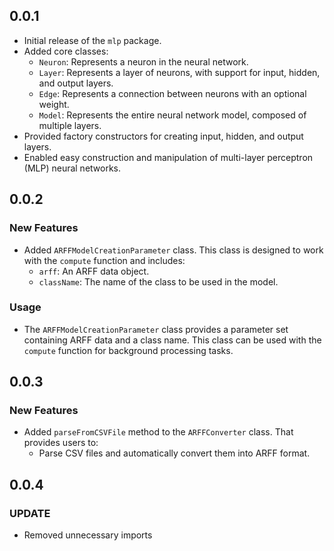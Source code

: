 ## 0.0.1

* Initial release of the `mlp` package.
* Added core classes:
    * `Neuron`: Represents a neuron in the neural network.
    * `Layer`: Represents a layer of neurons, with support for input, hidden, and output layers.
    * `Edge`: Represents a connection between neurons with an optional weight.
    * `Model`: Represents the entire neural network model, composed of multiple layers.
* Provided factory constructors for creating input, hidden, and output layers.
* Enabled easy construction and manipulation of multi-layer perceptron (MLP) neural networks.

## 0.0.2

### New Features
- Added `ARFFModelCreationParameter` class. This class is designed to work with the `compute` function and includes:
  - `arff`: An ARFF data object.
  - `className`: The name of the class to be used in the model.

### Usage
- The `ARFFModelCreationParameter` class provides a parameter set containing ARFF data and a class name. This class can be used with the `compute` function for background processing tasks.

## 0.0.3

### New Features
- Added `parseFromCSVFile` method to the `ARFFConverter` class. That provides users to:
  - Parse CSV files and automatically convert them into ARFF format.

## 0.0.4

### UPDATE
- Removed unnecessary imports